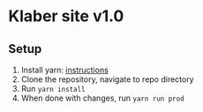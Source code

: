 # Klaber site v1.0

## Setup

1. Install yarn: [instructions](https://yarnpkg.com/lang/en/docs/install/)
2. Clone the repository, navigate to repo directory
3. Run ```yarn install```
4. When done with changes, run ```yarn run prod```
